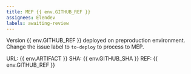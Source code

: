 ```yaml
---
title: MEP {{ env.GITHUB_REF }}
assignees: Elendev
labels: awaiting-review
---
```

Version {{ env.GITHUB_REF }} deployed on preproduction environment. Change the issue label to `to-deploy` to process to MEP.

URL: {{ env.ARTIFACT }}
SHA: {{ env.GITHUB_SHA }}
REF: {{ env.GITHUB_REF }}
